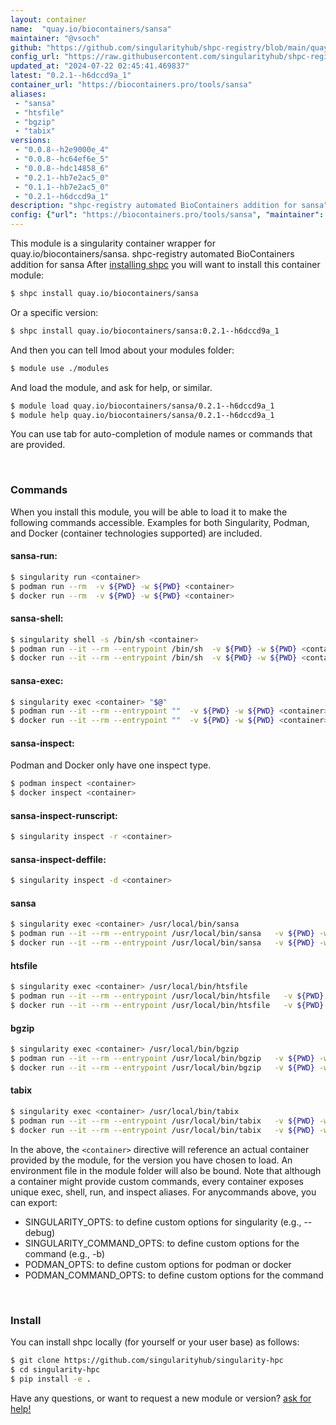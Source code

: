 ```yaml
---
layout: container
name:  "quay.io/biocontainers/sansa"
maintainer: "@vsoch"
github: "https://github.com/singularityhub/shpc-registry/blob/main/quay.io/biocontainers/sansa/container.yaml"
config_url: "https://raw.githubusercontent.com/singularityhub/shpc-registry/main/quay.io/biocontainers/sansa/container.yaml"
updated_at: "2024-07-22 02:45:41.469837"
latest: "0.2.1--h6dccd9a_1"
container_url: "https://biocontainers.pro/tools/sansa"
aliases:
 - "sansa"
 - "htsfile"
 - "bgzip"
 - "tabix"
versions:
 - "0.0.8--h2e9000e_4"
 - "0.0.8--hc64ef6e_5"
 - "0.0.8--hdc14858_6"
 - "0.2.1--hb7e2ac5_0"
 - "0.1.1--hb7e2ac5_0"
 - "0.2.1--h6dccd9a_1"
description: "shpc-registry automated BioContainers addition for sansa"
config: {"url": "https://biocontainers.pro/tools/sansa", "maintainer": "@vsoch", "description": "shpc-registry automated BioContainers addition for sansa", "latest": {"0.2.1--h6dccd9a_1": "sha256:d628812e75b2c46e403f2276d9dcc5e105405968335945da5f242facd5cadd9d"}, "tags": {"0.0.8--h2e9000e_4": "sha256:97631d721171c37c444d137a28c4f0f518c1a6cf91da62de40101093ce4c260a", "0.0.8--hc64ef6e_5": "sha256:c9b27364965d92d66ab6ae8ca72f2b6455202c9990f30fabcae59116cca34e95", "0.0.8--hdc14858_6": "sha256:202785b6f062d3783595457db046c8920e13d90383863f6bbe5cd5b0d89b401c", "0.2.1--hb7e2ac5_0": "sha256:156906d965d3df5951dabb422faa034c00d9829705d377cab5ed8a25f43bd05c", "0.1.1--hb7e2ac5_0": "sha256:18f09e8b19842fdc5fa89ceda8f322ff3a4c2eaa64ac9ac91b030cc16ac07dd7", "0.2.1--h6dccd9a_1": "sha256:d628812e75b2c46e403f2276d9dcc5e105405968335945da5f242facd5cadd9d"}, "docker": "quay.io/biocontainers/sansa", "aliases": {"sansa": "/usr/local/bin/sansa", "htsfile": "/usr/local/bin/htsfile", "bgzip": "/usr/local/bin/bgzip", "tabix": "/usr/local/bin/tabix"}}
---
```


This module is a singularity container wrapper for quay.io/biocontainers/sansa.
shpc-registry automated BioContainers addition for sansa
After [installing shpc](#install) you will want to install this container module:


```bash
$ shpc install quay.io/biocontainers/sansa
```

Or a specific version:

```bash
$ shpc install quay.io/biocontainers/sansa:0.2.1--h6dccd9a_1
```

And then you can tell lmod about your modules folder:

```bash
$ module use ./modules
```

And load the module, and ask for help, or similar.

```bash
$ module load quay.io/biocontainers/sansa/0.2.1--h6dccd9a_1
$ module help quay.io/biocontainers/sansa/0.2.1--h6dccd9a_1
```

You can use tab for auto-completion of module names or commands that are provided.

<br>

### Commands

When you install this module, you will be able to load it to make the following commands accessible.
Examples for both Singularity, Podman, and Docker (container technologies supported) are included.

#### sansa-run:

```bash
$ singularity run <container>
$ podman run --rm  -v ${PWD} -w ${PWD} <container>
$ docker run --rm  -v ${PWD} -w ${PWD} <container>
```

#### sansa-shell:

```bash
$ singularity shell -s /bin/sh <container>
$ podman run --it --rm --entrypoint /bin/sh  -v ${PWD} -w ${PWD} <container>
$ docker run --it --rm --entrypoint /bin/sh  -v ${PWD} -w ${PWD} <container>
```

#### sansa-exec:

```bash
$ singularity exec <container> "$@"
$ podman run --it --rm --entrypoint ""  -v ${PWD} -w ${PWD} <container> "$@"
$ docker run --it --rm --entrypoint ""  -v ${PWD} -w ${PWD} <container> "$@"
```

#### sansa-inspect:

Podman and Docker only have one inspect type.

```bash
$ podman inspect <container>
$ docker inspect <container>
```

#### sansa-inspect-runscript:

```bash
$ singularity inspect -r <container>
```

#### sansa-inspect-deffile:

```bash
$ singularity inspect -d <container>
```


#### sansa

```bash
$ singularity exec <container> /usr/local/bin/sansa
$ podman run --it --rm --entrypoint /usr/local/bin/sansa   -v ${PWD} -w ${PWD} <container> -c " $@"
$ docker run --it --rm --entrypoint /usr/local/bin/sansa   -v ${PWD} -w ${PWD} <container> -c " $@"
```


#### htsfile

```bash
$ singularity exec <container> /usr/local/bin/htsfile
$ podman run --it --rm --entrypoint /usr/local/bin/htsfile   -v ${PWD} -w ${PWD} <container> -c " $@"
$ docker run --it --rm --entrypoint /usr/local/bin/htsfile   -v ${PWD} -w ${PWD} <container> -c " $@"
```


#### bgzip

```bash
$ singularity exec <container> /usr/local/bin/bgzip
$ podman run --it --rm --entrypoint /usr/local/bin/bgzip   -v ${PWD} -w ${PWD} <container> -c " $@"
$ docker run --it --rm --entrypoint /usr/local/bin/bgzip   -v ${PWD} -w ${PWD} <container> -c " $@"
```


#### tabix

```bash
$ singularity exec <container> /usr/local/bin/tabix
$ podman run --it --rm --entrypoint /usr/local/bin/tabix   -v ${PWD} -w ${PWD} <container> -c " $@"
$ docker run --it --rm --entrypoint /usr/local/bin/tabix   -v ${PWD} -w ${PWD} <container> -c " $@"
```



In the above, the `<container>` directive will reference an actual container provided
by the module, for the version you have chosen to load. An environment file in the
module folder will also be bound. Note that although a container
might provide custom commands, every container exposes unique exec, shell, run, and
inspect aliases. For anycommands above, you can export:

 - SINGULARITY_OPTS: to define custom options for singularity (e.g., --debug)
 - SINGULARITY_COMMAND_OPTS: to define custom options for the command (e.g., -b)
 - PODMAN_OPTS: to define custom options for podman or docker
 - PODMAN_COMMAND_OPTS: to define custom options for the command

<br>

### Install

You can install shpc locally (for yourself or your user base) as follows:

```bash
$ git clone https://github.com/singularityhub/singularity-hpc
$ cd singularity-hpc
$ pip install -e .
```

Have any questions, or want to request a new module or version? [ask for help!](https://github.com/singularityhub/singularity-hpc/issues)